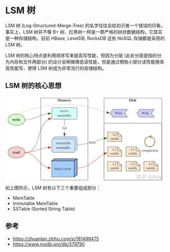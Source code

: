 # LSM 树

LSM 树 (Log-Structured-Merge-Tree) 的名字往往会给初识者一个错误的印象，事实上，LSM 树并不像 B+ 树、红黑树一样是一颗严格的树状数据结构，它其实是一种存储结构，目前 HBase, LevelDB, RocksDB 这些 NoSQL 存储都是采用的 LSM 树。  

LSM 树的核心特点是利用顺序写来提高写性能，但因为分层 (此处分层是指的分为内存和文件两部分) 的设计会稍微降低读性能，但是通过牺牲小部分读性能换来高性能写，使得 LSM 树成为非常流行的存储结构。  

## LSM 树的核心思想
![](./LSMTree%20Architecture.jpeg)  
如上图所示，LSM 树有以下三个重要组成部分：  
* MemTable
* Immutable MemTable
* SSTable (Sorted String Table)
  

## 参考
* https://zhuanlan.zhihu.com/p/181498475
* https://www.modb.pro/db/379790
